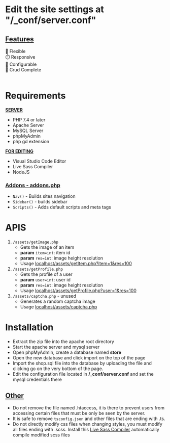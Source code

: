 

  # **Edit the site settings at "/_conf/server.conf"**

  ## <ins>**Features** 

  💪 Flexible\
  ⏱️ Responsive\
  🔧 Configurable\
  📝 Crud Complete\
  &nbsp;

  # Requirements 
  <ins> **SERVER**
  * PHP 7.4 or later
  * Apache Server
  * MySQL Server
  * phpMyAdmin
  * php gd extension

  <ins>**FOR EDITING**
  * Visual Studio Code Editor
  * Live Sass Compiler
  * NodeJS

  ### <ins>**Addons - addons.php**

  * `Nav()` - Builds sites navigation
  * `Sidebar()` - builds sidebar
  * `Scripts()` - Adds default scripts and meta tags

  # APIS
  1. `/assets/getImage.php` 
      * Gets the image of an item
      * **param** `item=int`: item id
      * **param** `res=int`: image height resolution
      * Usage [localhost/assets/getItem.php?item=1&res=100](localhost/assets/getItem.php?item=1&res=100)
  1. `/assets/getProfile.php` 
      * Gets the profile of a user
      * **param** `user=int`: user id
      * **param** `res=int`: image height resolution
      * Usage [localhost/assets/getProfile.php?user=1&res=100](localhost/assets/getProfile.php?user=1&res=100)
  1. `/assets/captcha.php` - unused
      * Generates a random captcha image
      * Usage [localhost/assets/captcha.php](localhost/assets/captcha.php)

  # Installation

  * Extract the zip file into the apache root directory
  * Start the apache server and mysql server
  * Open phpMyAdmin, create a database named **store** 
  * Open the new database and click import on the top of the page
  * Import the shop.sql file into the database by uploading the file and clicking go on the very bottom of the page.
  * Edit the configuration file located in **/_conf/server.conf** and set the mysql credentials there

  ## <ins>Other
  * Do not remove the file named .htaccess, it is there to prevent users from accessing certain files that must be only be seen by the server.
  * It is safe to remove `tsconfig.json` and other files that are ending with .ts.
  * Do not directly modify css files when changing styles, you must modify all files ending with .scss. Install this [Live Sass Compiler](https://marketplace.visualstudio.com/items?itemName=glenn2223.live-sass) automatically compile modified scss files
  
